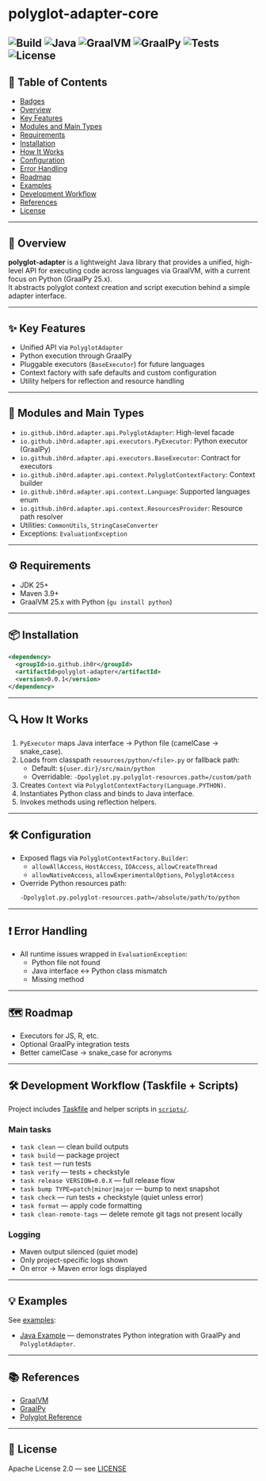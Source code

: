 # polyglot-adapter-core
![Build](https://img.shields.io/badge/build-maven-blue?logo=apache-maven)
![Java](https://img.shields.io/badge/JDK-25%2B-007396?logo=java)
![GraalVM](https://img.shields.io/badge/GraalVM-25.x-FF6F00?logo=oracle)
![GraalPy](https://img.shields.io/badge/GraalPy-25.x-3776AB?logo=python)
![Tests](https://img.shields.io/badge/tests-JUnit%205-25A162?logo=junit5)
![License](https://img.shields.io/badge/license-Apache--2.0-blue)
---

## 📑 Table of Contents
- [Badges](#-badges)
- [Overview](#-overview)
- [Key Features](#-key-features)
- [Modules and Main Types](#-modules-and-main-types)
- [Requirements](#-requirements)
- [Installation](#-installation)
- [How It Works](#-how-it-works)
- [Configuration](#-configuration)
- [Error Handling](#-error-handling)
- [Roadmap](#-roadmap)
- [Examples](#-examples)
- [Development Workflow](#-development-workflow-taskfile--scripts)
- [References](#-references)
- [License](#-license)

---

## 📖 Overview
**polyglot-adapter** is a lightweight Java library that provides a unified, high-level API for executing code across languages via GraalVM, with a current focus on Python (GraalPy 25.x).  
It abstracts polyglot context creation and script execution behind a simple adapter interface.

---

## ✨ Key Features
- Unified API via `PolyglotAdapter`
- Python execution through GraalPy
- Pluggable executors (`BaseExecutor`) for future languages
- Context factory with safe defaults and custom configuration
- Utility helpers for reflection and resource handling

---

## 🧩 Modules and Main Types
- `io.github.ih0rd.adapter.api.PolyglotAdapter`: High-level facade
- `io.github.ih0rd.adapter.api.executors.PyExecutor`: Python executor (GraalPy)
- `io.github.ih0rd.adapter.api.executors.BaseExecutor`: Contract for executors
- `io.github.ih0rd.adapter.api.context.PolyglotContextFactory`: Context builder
- `io.github.ih0rd.adapter.api.context.Language`: Supported languages enum
- `io.github.ih0rd.adapter.api.context.ResourcesProvider`: Resource path resolver
- Utilities: `CommonUtils`, `StringCaseConverter`
- Exceptions: `EvaluationException`

---

## ⚙️ Requirements
- JDK 25+
- Maven 3.9+
- GraalVM 25.x with Python (`gu install python`)

---

## 📦 Installation
```xml
<dependency>
  <groupId>io.github.ih0r</groupId>
  <artifactId>polyglot-adapter</artifactId>
  <version>0.0.1</version>
</dependency>
```

---

## 🔍 How It Works
1. `PyExecutor` maps Java interface → Python file (camelCase → snake_case).
2. Loads from classpath `resources/python/<file>.py` or fallback path:
    - Default: `${user.dir}/src/main/python`
    - Overridable: `-Dpolyglot.py.polyglot-resources.path=/custom/path`
3. Creates `Context` via `PolyglotContextFactory(Language.PYTHON)`.
4. Instantiates Python class and binds to Java interface.
5. Invokes methods using reflection helpers.

---

## 🛠 Configuration
- Exposed flags via `PolyglotContextFactory.Builder`:
    - `allowAllAccess`, `HostAccess`, `IOAccess`, `allowCreateThread`
    - `allowNativeAccess`, `allowExperimentalOptions`, `PolyglotAccess`
- Override Python resources path:
  ```bash
  -Dpolyglot.py.polyglot-resources.path=/absolute/path/to/python
  ```

---

## ❗ Error Handling
- All runtime issues wrapped in `EvaluationException`:
    - Python file not found
    - Java interface ↔ Python class mismatch
    - Missing method

---

## 🗺 Roadmap
- Executors for JS, R, etc.
- Optional GraalPy integration tests
- Better camelCase → snake_case for acronyms

---

## 🛠 Development Workflow (Taskfile + Scripts)

Project includes [Taskfile](./Taskfile.yml) and helper scripts in [`scripts/`](./scripts).

### Main tasks
- `task clean` — clean build outputs
- `task build` — package project
- `task test` — run tests
- `task verify` — tests + checkstyle
- `task release VERSION=0.0.X` — full release flow
- `task bump TYPE=patch|minor|major` — bump to next snapshot
- `task check` — run tests + checkstyle (quiet unless error)
- `task format` — apply code formatting
- `task clean-remote-tags` — delete remote git tags not present locally

### Logging
- Maven output silenced (quiet mode)
- Only project-specific logs shown
- On error → Maven error logs displayed

---
## 💡 Examples
See [examples](./examples):
- [Java Example](./examples/java-example) — demonstrates Python integration with GraalPy and `PolyglotAdapter`.
---

## 📚 References
- [GraalVM](https://www.graalvm.org/)
- [GraalPy](https://www.graalvm.org/python/)
- [Polyglot Reference](https://www.graalvm.org/reference-manual/polyglot/)

---

## 📜 License
Apache License 2.0 — see [LICENSE](./LICENSE)
